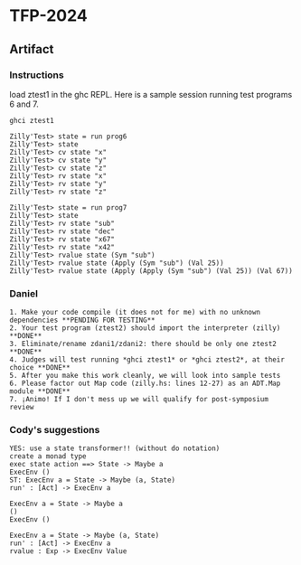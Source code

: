 # TFP-2024

## Artifact

### Instructions
load ztest1 in the ghc REPL.
Here is a sample session running test programs 6 and 7.

    ghci ztest1

    Zilly'Test> state = run prog6
    Zilly'Test> state
    Zilly'Test> cv state "x" 
    Zilly'Test> cv state "y"
    Zilly'Test> cv state "z"
    Zilly'Test> rv state "x" 
    Zilly'Test> rv state "y"
    Zilly'Test> rv state "z"

    Zilly'Test> state = run prog7
    Zilly'Test> state
    Zilly'Test> rv state "sub"
    Zilly'Test> rv state "dec"
    Zilly'Test> rv state "x67"
    Zilly'Test> rv state "x42"
    Zilly'Test> rvalue state (Sym "sub")
    Zilly'Test> rvalue state (Apply (Sym "sub") (Val 25))
    Zilly'Test> rvalue state (Apply (Apply (Sym "sub") (Val 25)) (Val 67))

### Daniel

    1. Make your code compile (it does not for me) with no unknown dependencies **PENDING FOR TESTING**
    2. Your test program (ztest2) should import the interpreter (zilly) **DONE**
    3. Eliminate/rename zdani1/zdani2: there should be only one ztest2  **DONE**
    4. Judges will test running *ghci ztest1* or *ghci ztest2*, at their choice **DONE**
    5. After you make this work cleanly, we will look into sample tests
    6. Please factor out Map code (zilly.hs: lines 12-27) as an ADT.Map module **DONE**
    7. ¡Animo! If I don't mess up we will qualify for post-symposium review

### Cody's suggestions

    YES: use a state transformer!! (without do notation)
    create a monad type
    exec state action ==> State -> Maybe a
    ExecEnv ()
    ST: ExecEnv a = State -> Maybe (a, State)
    run' : [Act] -> ExecEnv a

    ExecEnv a = State -> Maybe a
    ()
    ExecEnv ()

    ExecEnv a = State -> Maybe (a, State)
    run' : [Act] -> ExecEnv a
    rvalue : Exp -> ExecEnv Value
